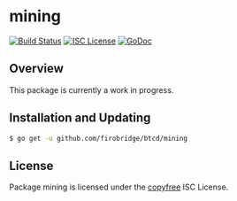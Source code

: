 mining
======

[![Build Status](https://github.com/firobridge/btcd/workflows/Build%20and%20Test/badge.svg)](https://github.com/firobridge/btcd/actions)
[![ISC License](http://img.shields.io/badge/license-ISC-blue.svg)](http://copyfree.org)
[![GoDoc](https://img.shields.io/badge/godoc-reference-blue.svg)](https://pkg.go.dev/github.com/firobridge/btcd/mining)

## Overview

This package is currently a work in progress.

## Installation and Updating

```bash
$ go get -u github.com/firobridge/btcd/mining
```

## License

Package mining is licensed under the [copyfree](http://copyfree.org) ISC
License.
